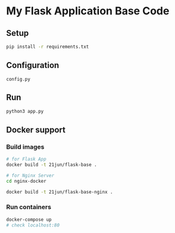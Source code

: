 # My Flask Application Base Code

## Setup

```sh
pip install -r requirements.txt
```

## Configuration

`config.py`

## Run
```sh
python3 app.py
```



## Docker support

### Build images
```sh
# for Flask App
docker build -t 21jun/flask-base .

# for Nginx Server
cd nginx-docker

docker build -t 21jun/flask-base-nginx .
```

### Run containers

```sh
docker-compose up
# check localhost:80
```